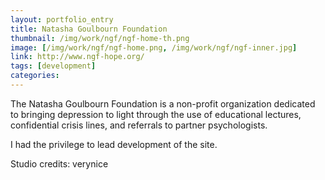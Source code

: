 ```yaml
---
layout: portfolio_entry
title: Natasha Goulbourn Foundation
thumbnail: /img/work/ngf/ngf-home-th.png
image: [/img/work/ngf/ngf-home.png, /img/work/ngf/ngf-inner.jpg]
link: http://www.ngf-hope.org/
tags: [development]
categories:
---
```


The Natasha Goulbourn Foundation is a non-profit organization dedicated to bringing depression to light through the use of educational lectures, confidential crisis lines, and referrals to partner psychologists.

I had the privilege to lead development of the site.

Studio credits: verynice
